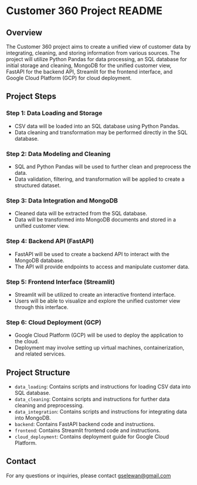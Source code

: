# Customer 360 Project README

## Overview
The Customer 360 project aims to create a unified view of customer data by integrating, cleaning, and storing information from various sources. The project will utilize Python Pandas for data processing, an SQL database for initial storage and cleaning, MongoDB for the unified customer view, FastAPI for the backend API, Streamlit for the frontend interface, and Google Cloud Platform (GCP) for cloud deployment.

## Project Steps

### Step 1: Data Loading and Storage
- CSV data will be loaded into an SQL database using Python Pandas.
- Data cleaning and transformation may be performed directly in the SQL database.

### Step 2: Data Modeling and Cleaning
- SQL and Python Pandas will be used to further clean and preprocess the data.
- Data validation, filtering, and transformation will be applied to create a structured dataset.

### Step 3: Data Integration and MongoDB
- Cleaned data will be extracted from the SQL database.
- Data will be transformed into MongoDB documents and stored in a unified customer view.

### Step 4: Backend API (FastAPI)
- FastAPI will be used to create a backend API to interact with the MongoDB database.
- The API will provide endpoints to access and manipulate customer data.

### Step 5: Frontend Interface (Streamlit)
- Streamlit will be utilized to create an interactive frontend interface.
- Users will be able to visualize and explore the unified customer view through this interface.

### Step 6: Cloud Deployment (GCP)
- Google Cloud Platform (GCP) will be used to deploy the application to the cloud.
- Deployment may involve setting up virtual machines, containerization, and related services.


## Project Structure
- `data_loading`: Contains scripts and instructions for loading CSV data into SQL database.
- `data_cleaning`: Contains scripts and instructions for further data cleaning and preprocessing.
- `data_integration`: Contains scripts and instructions for integrating data into MongoDB.
- `backend`: Contains FastAPI backend code and instructions.
- `frontend`: Contains Streamlit frontend code and instructions.
- `cloud_deployment`: Contains deployment guide for Google Cloud Platform.


## Contact
For any questions or inquiries, please contact gselewan@gmail.com